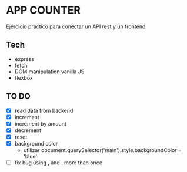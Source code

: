 # APP COUNTER

Ejercicio práctico para conectar un API rest y un frontend

## Tech

- express
- fetch
- DOM manipulation vanilla JS
- flexbox

## TO DO
- [x] read data from backend
- [x] increment
- [x] increment by amount
- [x] decrement
- [x] reset
- [x] background color
    -  utilizar document.querySelector('main').style.backgroundColor = 'blue'
- [ ] fix bug using , and .  more than once